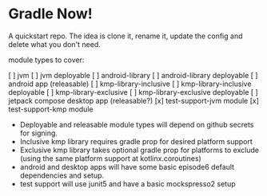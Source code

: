 # Gradle Now!

A quickstart repo. The idea is clone it, rename it, update the config and delete what you don't need.

module types to cover:

[ ] jvm
[ ] jvm deployable
[ ] android-library
[ ] android-library deployable
[ ] android app (releasable)
[ ] kmp-library-inclusive
[ ] kmp-library-inclusive deployable
[ ] kmp-library-exclusive
[ ] kmp-library-exclusive deployable
[ ] jetpack compose desktop app (releasable?)
[x] test-support-jvm module
[x] test-support-kmp module

- Deployable and releasable module types will depend on github secrets for signing.
- Inclusive kmp library requires gradle prop for desired platform support
- Exclusive kmp library takes optional gradle prop for platforms to exclude (using the same platform support at kotlinx.coroutines)
- android and desktop apps will have some basic episode6 default dependencies and setup.
- test support will use junit5 and have a basic mockspresso2 setup
